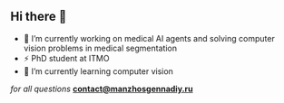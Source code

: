 ## Hi there 👋

- 🔭 I’m currently working on medical AI agents and solving computer vision problems in medical segmentation
- ⚡ PhD student at ITMO
- 🌱 I’m currently learning computer vision

_for all questions_ **contact@manzhosgennadiy.ru**
